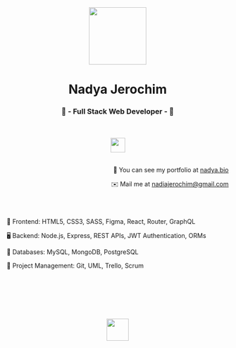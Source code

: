 <body>
  <div class="header">
    <div class="text" align="center">
      <img src="https://github.com/ny4ndya/ny4ndya/blob/main/pic.png" width="130px">
      <h1>Nadya Jerochim</h1>
      <h3>💎 - Full Stack Web Developer - 💎</h3>
      <br></br>
      <a href="https://www.linkedin.com/in/nadiajerochim/"><img src="https://img.shields.io/badge/LinkedIn-0077B5?style=for-the-badge&logo=linkedin&logoColor=white" height="33px"/></a>
      <br></br>
      <p align="right">💼  You can see my portfolio at <a href="https://nadya.bio/">nadya.bio</a>
      <p align="right">✉️  Mail me at <a href="mailto:nadiajerochim@gmail.com">nadiajerochim@gmail.com</a></p>
      <br></br>
      <p align="left">📱 Frontend: HTML5, CSS3, SASS, Figma, React, Router, GraphQL</p>
      <p align="left">🖥️ Backend: Node.js, Express, REST APIs, JWT Authentication, ORMs</p>
      <p align="left">💾 Databases: MySQL, MongoDB, PostgreSQL</p>
      <p align="left">👥 Project Management: Git, UML, Trello, Scrum</p>
    </div>
      <br></br>
      <br></br>
      <h2 align="center">
        <img src="https://github.com/ny4ndya/ny4ndya/blob/main/gear.svg" width="50px">
      </h2>
</body>
